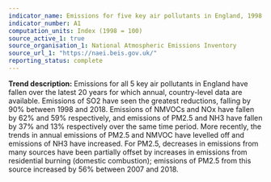 ```yaml
---
indicator_name: Emissions for five key air pollutants in England, 1998 to 2018
indicator_number: A1
computation_units: Index (1998 = 100)
source_active_1: true
source_organisation_1: National Atmospheric Emissions Inventory
source_url_1: "https://naei.beis.gov.uk/"
reporting_status: complete
---
```

**Trend description:** Emissions for all 5 key air pollutants in England have fallen over the latest 20 years for which annual, country-level data are available. Emissions of SO2 have seen the greatest reductions, falling by 90% between 1998 and 2018. Emissions of NMVOCs and NOx have fallen by 62% and 59% respectively, and emissions of PM2.5 and NH3 have fallen by 37% and 13% respectively over the same time period. More recently, the trends in annual emissions of PM2.5 and NMVOC have levelled off and emissions of NH3 have increased. For PM2.5, decreases in emissions from many sources have been partially offset by increases in emissions from residential burning (domestic combustion); emissions of PM2.5 from this source increased by 56% between 2007 and 2018.
